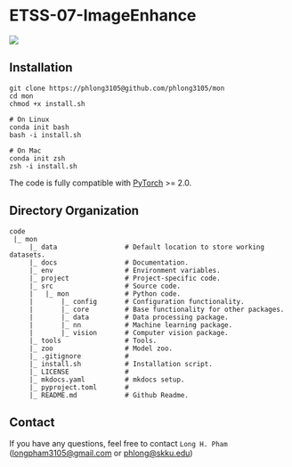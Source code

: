 # ETSS-07-ImageEnhance

![](https://img.shields.io/github/downloads/SKKU-AutoLab-VSW/ETSS-07-ImageEnhance/total.svg)

## Installation
 
```shell
git clone https://phlong3105@github.com/phlong3105/mon
cd mon
chmod +x install.sh

# On Linux
conda init bash
bash -i install.sh

# On Mac
conda init zsh
zsh -i install.sh
```

The code is fully compatible with [PyTorch](https://pytorch.org/) >= 2.0.

## Directory Organization

```text
code
 |_ mon
     |_ data                 # Default location to store working datasets.
     |_ docs                 # Documentation.
     |_ env                  # Environment variables.
     |_ project              # Project-specific code.
     |_ src                  # Source code.
     |   |_ mon              # Python code.
     |       |_ config       # Configuration functionality.
     |       |_ core         # Base functionality for other packages.
     |       |_ data         # Data processing package.
     |       |_ nn           # Machine learning package.
     |       |_ vision       # Computer vision package.
     |_ tools                # Tools.
     |_ zoo                  # Model zoo.
     |_ .gitignore           # 
     |_ install.sh           # Installation script.
     |_ LICENSE              #
     |_ mkdocs.yaml          # mkdocs setup.
     |_ pyproject.toml       # 
     |_ README.md            # Github Readme.
```

## Contact
If you have any questions, feel free to contact `Long H. Pham` ([longpham3105@gmail.com](longpham3105@gmail.com) or [phlong@skku.edu](phlong@skku.edu))
